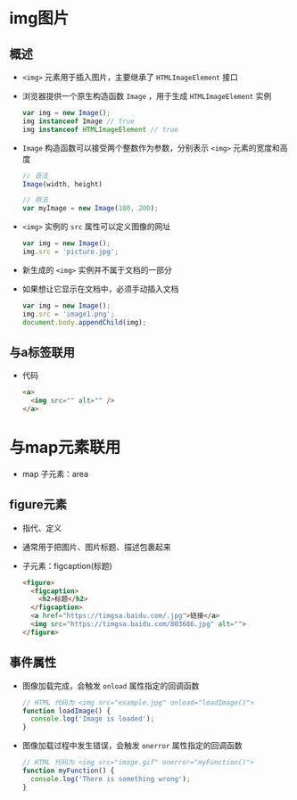 # img图片

## 概述

  - `<img>` 元素用于插入图片，主要继承了 `HTMLImageElement` 接口

  - 浏览器提供一个原生构造函数 `Image` ，用于生成 `HTMLImageElement` 实例

    ```javascript
    var img = new Image();
    img instanceof Image // true
    img instanceof HTMLImageElement // true
    ```

  - `Image` 构造函数可以接受两个整数作为参数，分别表示 `<img>` 元素的宽度和高度

    ```javascript
    // 语法
    Image(width, height)

    // 用法
    var myImage = new Image(100, 200);
    ```

  - `<img>` 实例的 `src` 属性可以定义图像的网址

    ```javascript
    var img = new Image();
    img.src = 'picture.jpg';
    ```

  - 新生成的 `<img>` 实例并不属于文档的一部分

  - 如果想让它显示在文档中，必须手动插入文档

    ```javascript
    var img = new Image();
    img.src = 'image1.png';
    document.body.appendChild(img);
    ```

## 与a标签联用

  - 代码

    ```html
    <a>
      <img src="" alt="" />
    </a>
    ```

# 与map元素联用

  - map 子元素：area

## figure元素

  - 指代、定义

  - 通常用于把图片、图片标题、描述包裹起来

  - 子元素：figcaption(标题)

    ```html
    <figure>
      <figcaption>
        <h2>标题</h2>
      </figcaption>
      <a href="https://timgsa.baidu.com/.jpg">链接</a>
      <img src="https://timgsa.baidu.com/803686.jpg" alt="">
    </figure>
    ```

## 事件属性

  - 图像加载完成，会触发 `onload` 属性指定的回调函数

    ```javascript
    // HTML 代码为 <img src="example.jpg" onload="loadImage()">
    function loadImage() {
      console.log('Image is loaded');
    }
    ```

  - 图像加载过程中发生错误，会触发 `onerror` 属性指定的回调函数

    ```javascript
    // HTML 代码为 <img src="image.gif" onerror="myFunction()">
    function myFunction() {
      console.log('There is something wrong');
    }
    ```
